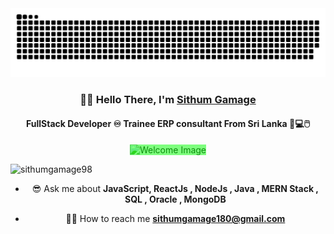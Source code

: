 <!-- cover photo -->
<div align="center">
  <a href="https://github.com/SithumGamage98?tab=repositories">
  <img  src="https://github.com/1999AZZAR/1999AZZAR/blob/main/resources/img/grid-snake.svg"
       alt="snake" /></a>
</div>

<h3 align="center"> 🧟‍♂️ Hello There, I'm <a href="https://sidbelbase.me">Sithum Gamage</a></h3></center>

<!--header-->
<h4 align="center">FullStack Developer ♾️ Trainee ERP consultant From Sri Lanka 🧉💻🖱️
</h4>

<!--welcome text -->
<div align="center">
<div style="position: relative; display: inline-block;">
    <img src="https://readme-typing-svg.herokuapp.com?color=#28AB4B&width=480&height=65&lines=WELCOME+TO+MY+PROFILE+.+.+.;+.+.+.&center=true" alt="Welcome Image">
    <div style="position: absolute; top: 0; left: 0; width: 100%; height: 100%; background-color: rgba(0, 255, 0, 0.5);"></div>
</div>

<!-- Programmer image-->
<p align="left"> <img src="https://komarev.com/ghpvc/?username=sithumgamage98&label=Profile%20views&color=0e75b6&style=flat" alt="sithumgamage98" /></p>

<!--profile details-->
- 😎 Ask me about **JavaScript, ReactJs , NodeJs , Java , MERN Stack , SQL , Oracle , MongoDB**

- 👨‍💻 How to reach me **sithumgamage180@gmail.com**






